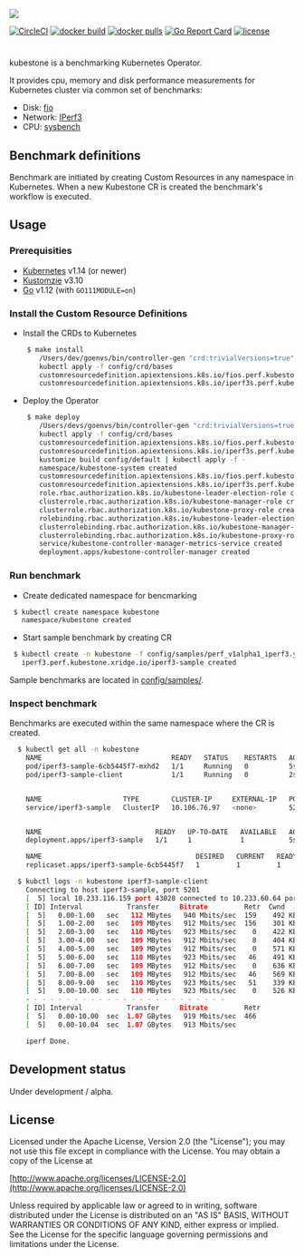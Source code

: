 ![](https://raw.githubusercontent.com/xridge/kubestone/master/images/kubestone-logo.png)


[![CircleCI](https://circleci.com/gh/xridge/kubestone/tree/master.svg?style=shield)](https://circleci.com/gh/xridge/kubestone/tree/master)
[![docker build](https://img.shields.io/docker/cloud/build/xridge/kubestone.svg)](https://hub.docker.com/r/xridge/kubestone)
[![docker pulls](https://img.shields.io/docker/pulls/xridge/kubestone.svg)](https://hub.docker.com/r/xridge/kubestone)
[![Go Report Card](https://goreportcard.com/badge/github.com/xridge/kubestone)](https://goreportcard.com/report/github.com/xridge/kubestone)
[![license](https://img.shields.io/badge/License-Apache%202.0-blue.svg)](https://www.apache.org/licenses/LICENSE-2.0)

#
kubestone is a benchmarking Kubernetes Operator. 

It provides cpu, memory and disk performance measurements
for Kubernetes cluster via common set of benchmarks:
 * Disk: [fio](https://fio.readthedocs.io)
 * Network: [IPerf3](https://iperf.fr)
 * CPU: [sysbench](https://wiki.gentoo.org/wiki/Sysbench)
 
## Benchmark definitions
Benchmark are initiated by creating Custom Resources in
any namespace in Kubernetes. When a new Kubestone CR is created
the benchmark's workflow is executed.

## Usage
### Prerequisities
 * [Kubernetes](https://kubernetes.io) v1.14 (or newer)
 * [Kustomzie](https://kustomize.io) v3.10
 * [Go](https://golang.org) v1.12 (with `GO111MODULE=on`)


### Install the Custom Resource Definitions
 * Install the CRDs to Kubernetes
    ```bash
     $ make install
        /Users/dev/goenvs/bin/controller-gen "crd:trivialVersions=true" rbac:roleName=manager-role webhook paths="./..." output:crd:artifacts:config=config/crd/bases
        kubectl apply -f config/crd/bases
        customresourcedefinition.apiextensions.k8s.io/fios.perf.kubestone.xridge.io configured
        customresourcedefinition.apiextensions.k8s.io/iperf3s.perf.kubestone.xridge.io configured
    ```
 * Deploy the Operator
    ```bash
     $ make deploy
        /Users/devs/goenvs/bin/controller-gen "crd:trivialVersions=true" rbac:roleName=manager-role webhook paths="./..." output:crd:artifacts:config=config/crd/bases
        kubectl apply -f config/crd/bases
        customresourcedefinition.apiextensions.k8s.io/fios.perf.kubestone.xridge.io created
        customresourcedefinition.apiextensions.k8s.io/iperf3s.perf.kubestone.xridge.io created
        kustomize build config/default | kubectl apply -f -
        namespace/kubestone-system created
        customresourcedefinition.apiextensions.k8s.io/fios.perf.kubestone.xridge.io configured
        customresourcedefinition.apiextensions.k8s.io/iperf3s.perf.kubestone.xridge.io configured
        role.rbac.authorization.k8s.io/kubestone-leader-election-role created
        clusterrole.rbac.authorization.k8s.io/kubestone-manager-role created
        clusterrole.rbac.authorization.k8s.io/kubestone-proxy-role created
        rolebinding.rbac.authorization.k8s.io/kubestone-leader-election-rolebinding created
        clusterrolebinding.rbac.authorization.k8s.io/kubestone-manager-rolebinding created
        clusterrolebinding.rbac.authorization.k8s.io/kubestone-proxy-rolebinding created
        service/kubestone-controller-manager-metrics-service created
        deployment.apps/kubestone-controller-manager created
    ```

### Run benchmark
 * Create dedicated namespace for bencmarking
 ```bash
  $ kubectl create namespace kubestone
    namespace/kubestone created
 ```
 * Start sample benchmark by creating CR
 ```bash
  $ kubectl create -n kubestone -f config/samples/perf_v1alpha1_iperf3.yaml
    iperf3.perf.kubestone.xridge.io/iperf3-sample created
 ```

Sample benchmarks are located in [config/samples/](config/samples).

### Inspect benchmark
Benchmarks are executed within the same namespace where the CR is created.
```bash
  $ kubectl get all -n kubestone
    NAME                                READY   STATUS    RESTARTS   AGE
    pod/iperf3-sample-6cb5445f7-mxhd2   1/1     Running   0          5s
    pod/iperf3-sample-client            1/1     Running   0          2s


    NAME                    TYPE        CLUSTER-IP     EXTERNAL-IP   PORT(S)    AGE
    service/iperf3-sample   ClusterIP   10.106.76.97   <none>        5201/TCP   5s


    NAME                            READY   UP-TO-DATE   AVAILABLE   AGE
    deployment.apps/iperf3-sample   1/1     1            1           5s

    NAME                                      DESIRED   CURRENT   READY   AGE
    replicaset.apps/iperf3-sample-6cb5445f7   1         1         1       5s

  $ kubctl logs -n kubestone iperf3-sample-client
    Connecting to host iperf3-sample, port 5201
    [  5] local 10.233.116.159 port 43028 connected to 10.233.60.64 port 5201
    [ ID] Interval           Transfer     Bitrate         Retr  Cwnd
    [  5]   0.00-1.00   sec   112 MBytes   940 Mbits/sec  159    492 KBytes
    [  5]   1.00-2.00   sec   109 MBytes   912 Mbits/sec  156    301 KBytes
    [  5]   2.00-3.00   sec   110 MBytes   923 Mbits/sec    0    422 KBytes
    [  5]   3.00-4.00   sec   109 MBytes   912 Mbits/sec    8    404 KBytes
    [  5]   4.00-5.00   sec   109 MBytes   912 Mbits/sec    0    571 KBytes
    [  5]   5.00-6.00   sec   110 MBytes   923 Mbits/sec   46    491 KBytes
    [  5]   6.00-7.00   sec   109 MBytes   912 Mbits/sec    0    636 KBytes
    [  5]   7.00-8.00   sec   109 MBytes   912 Mbits/sec   46    569 KBytes
    [  5]   8.00-9.00   sec   110 MBytes   923 Mbits/sec   51    339 KBytes
    [  5]   9.00-10.00  sec   110 MBytes   923 Mbits/sec    0    526 KBytes
    - - - - - - - - - - - - - - - - - - - - - - - - -
    [ ID] Interval           Transfer     Bitrate         Retr
    [  5]   0.00-10.00  sec  1.07 GBytes   919 Mbits/sec  466             sender
    [  5]   0.00-10.04  sec  1.07 GBytes   913 Mbits/sec                  receiver

    iperf Done.

```


## Development status
Under development / alpha.


## License
Licensed under the Apache License, Version 2.0 (the "License");
you may not use this file except in compliance with the License.
You may obtain a copy of the License at

[http://www.apache.org/licenses/LICENSE-2.0](http://www.apache.org/licenses/LICENSE-2.0)

Unless required by applicable law or agreed to in writing, software
distributed under the License is distributed on an "AS IS" BASIS,
WITHOUT WARRANTIES OR CONDITIONS OF ANY KIND, either express or implied.
See the License for the specific language governing permissions and
limitations under the License.
